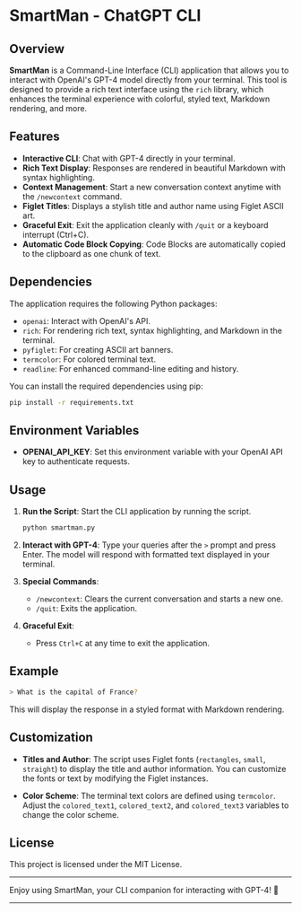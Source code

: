 # SmartMan - ChatGPT CLI

## Overview

**SmartMan** is a Command-Line Interface (CLI) application that allows you to interact with OpenAI's GPT-4 model directly from your terminal. This tool is designed to provide a rich text interface using the `rich` library, which enhances the terminal experience with colorful, styled text, Markdown rendering, and more.

## Features

- **Interactive CLI**: Chat with GPT-4 directly in your terminal.
- **Rich Text Display**: Responses are rendered in beautiful Markdown with syntax highlighting.
- **Context Management**: Start a new conversation context anytime with the `/newcontext` command.
- **Figlet Titles**: Displays a stylish title and author name using Figlet ASCII art.
- **Graceful Exit**: Exit the application cleanly with `/quit` or a keyboard interrupt (Ctrl+C).
- **Automatic Code Block Copying**: Code Blocks are automatically copied to the clipboard as one chunk of text.

## Dependencies

The application requires the following Python packages:

- `openai`: Interact with OpenAI's API.
- `rich`: For rendering rich text, syntax highlighting, and Markdown in the terminal.
- `pyfiglet`: For creating ASCII art banners.
- `termcolor`: For colored terminal text.
- `readline`: For enhanced command-line editing and history.

You can install the required dependencies using pip:

```bash
pip install -r requirements.txt
```

## Environment Variables

- **OPENAI_API_KEY**: Set this environment variable with your OpenAI API key to authenticate requests.

## Usage

1. **Run the Script**:
   Start the CLI application by running the script.

   ```bash
   python smartman.py
   ```

2. **Interact with GPT-4**:
   Type your queries after the `>` prompt and press Enter. The model will respond with formatted text displayed in your terminal.

3. **Special Commands**:
   - `/newcontext`: Clears the current conversation and starts a new one.
   - `/quit`: Exits the application.

4. **Graceful Exit**:
   - Press `Ctrl+C` at any time to exit the application.

## Example

```bash
> What is the capital of France?
```

This will display the response in a styled format with Markdown rendering.

## Customization

- **Titles and Author**:
   The script uses Figlet fonts (`rectangles`, `small`, `straight`) to display the title and author information. You can customize the fonts or text by modifying the Figlet instances.

- **Color Scheme**:
   The terminal text colors are defined using `termcolor`. Adjust the `colored_text1`, `colored_text2`, and `colored_text3` variables to change the color scheme.

## License

This project is licensed under the MIT License.

---

Enjoy using SmartMan, your CLI companion for interacting with GPT-4! 🚀

---

